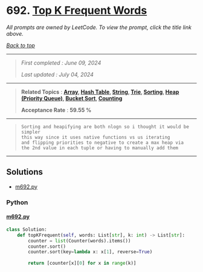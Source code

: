 # 692. [Top K Frequent Words](<https://leetcode.com/problems/top-k-frequent-words>)

*All prompts are owned by LeetCode. To view the prompt, click the title link above.*

*[Back to top](<../README.md>)*

------

> *First completed : June 09, 2024*
>
> *Last updated : July 04, 2024*

------

> **Related Topics** : **[Array](<by_topic/Array.md>), [Hash Table](<by_topic/Hash Table.md>), [String](<by_topic/String.md>), [Trie](<by_topic/Trie.md>), [Sorting](<by_topic/Sorting.md>), [Heap (Priority Queue)](<by_topic/Heap (Priority Queue).md>), [Bucket Sort](<by_topic/Bucket Sort.md>), [Counting](<by_topic/Counting.md>)**
>
> **Acceptance Rate** : **59.55 %**

------

> ```
> Sorting and heapifying are both nlogn so i thought it would be simpler
> this way since it uses native functions vs us iterating
> and flipping priorities to negative to create a max heap via
> the 2nd value in each tuple or having to manually add them
> ```

------

## Solutions

- [m692.py](<../my-submissions/m692.py>)
### Python
#### [m692.py](<../my-submissions/m692.py>)
```Python
class Solution:
    def topKFrequent(self, words: List[str], k: int) -> List[str]:
        counter = list(Counter(words).items())
        counter.sort()
        counter.sort(key=lambda x: x[1], reverse=True)
        
        return [counter[x][0] for x in range(k)]

```

